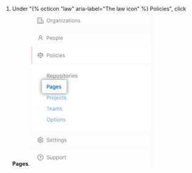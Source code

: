 1. Under "{% octicon "law" aria-label="The law icon" %} Policies", click **Pages**. ![Pages tab in the enterprise sidebar](/assets/images/enterprise/business-accounts/pages-tab.png)
